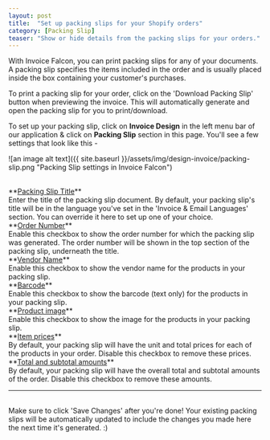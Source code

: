 ```yaml
---
layout: post
title:  "Set up packing slips for your Shopify orders"
category: [Packing Slip]
teaser: "Show or hide details from the packing slips for your orders."
---
```


With Invoice Falcon, you can print packing slips for any of your documents. A packing slip specifies the items included in the order and is usually placed inside the box containing your customer's purchases.

To print a packing slip for your order, click on the 'Download Packing Slip' button when previewing the invoice. This will automatically generate and open the packing slip for you to print/download.

To set up your packing slip, click on **Invoice Design** in the left menu bar of our application & click on **Packing Slip** section in this page. You'll see a few settings that look like this -

![an image alt text]({{ site.baseurl }}/assets/img/design-invoice/packing-slip.png "Packing Slip settings in Invoice Falcon")

<br/>
**<u>Packing Slip Title</u>**
<br/>
Enter the title of the packing slip document. By default, your packing slip's title will be in the language you've set in the 'Invoice & Email Languages' section. You can override it here to set up one of your choice.

<br/>
**<u>Order Number</u>**
<br/>
Enable this checkbox to show the order number for which the packing slip was generated. The order number will be shown in the top section of the packing slip, underneath the title.

<br/>
**<u>Vendor Name</u>**
<br/>
Enable this checkbox to show the vendor name for the products in your packing slip.

<br/>
**<u>Barcode</u>**
<br/>
Enable this checkbox to show the barcode (text only) for the products in your packing slip.

<br/>
**<u>Product image</u>**
<br/>
Enable this checkbox to show the image for the products in your packing slip.

<br/>
**<u>Item prices</u>**
<br/>
By default, your packing slip will have the unit and total prices for each of the products in your order. Disable this checkbox to remove these prices.


<br/>
**<u>Total and subtotal amounts</u>**
<br/>
By default, your packing slip will have the overall total and subtotal amounts of the order. Disable this checkbox to remove these amounts.

<br/>
<hr/>
<br/>
Make sure to click 'Save Changes' after you're done! Your existing packing slips will be automatically updated to include the changes you made here the next time it's generated. :)
